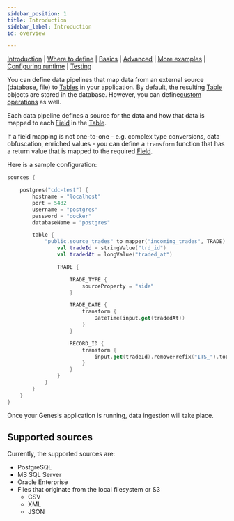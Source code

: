 ```yaml
---
sidebar_position: 1
title: Introduction
sidebar_label: Introduction
id: overview

---
```


[Introduction](/creating-applications/defining-your-application/integrations/data-pipeline/overview/)  | [Where to define](/creating-applications/defining-your-application/integrations/data-pipeline/datapipeline-where-to-define/) | [Basics](/creating-applications/defining-your-application/integrations/data-pipeline/datapipeline-basics/) | [Advanced](/creating-applications/defining-your-application/integrations/data-pipeline/datapipeline-advanced/) | [More examples](/creating-applications/defining-your-application/integrations/data-pipeline/datapipeline-examples/) | [Configuring runtime](/creating-applications/defining-your-application/integrations/data-pipeline/datapipeline-runtime/) | [Testing](/creating-applications/defining-your-application/integrations/data-pipeline/datapipeline-testing/)


You can define data pipelines that map data from an external source (database, file) to [Tables](/creating-applications/defining-your-application/data-model/tables/tables) in your application. By default, the resulting [Table](/creating-applications/defining-your-application/data-model/tables/tables) objects are stored in the database. However, you can define[custom operations](/creating-applications/defining-your-application/integrations/data-pipeline/datapipeline-advanced/#custom-handler-for-the-mapped-entity) as well.

Each data pipeline defines a source for the data and how that data is mapped to each [Field](/creating-applications/defining-your-application/data-model/fields/fields) in the [Table](/creating-applications/defining-your-application/data-model/tables/tables). 

If a field mapping is not one-to-one - e.g. complex type conversions, data obfuscation, enriched values - you can define a `transform` function that has a return value that is mapped to the required [Field](/creating-applications/defining-your-application/data-model/fields/fields).

Here is a sample configuration:
```kotlin
sources {

    postgres("cdc-test") {
        hostname = "localhost"
        port = 5432
        username = "postgres"
        password = "docker"
        databaseName = "postgres"

        table {
            "public.source_trades" to mapper("incoming_trades", TRADE) {
                val tradeId = stringValue("trd_id")
                val tradedAt = longValue("traded_at")

                TRADE {

                    TRADE_TYPE {
                        sourceProperty = "side"
                    }

                    TRADE_DATE {
                        transform {
                            DateTime(input.get(tradedAt))
                        }
                    }

                    RECORD_ID {
                        transform {
                            input.get(tradeId).removePrefix("ITS_").toLong()
                        }
                    }
                }
            }
        }
    }
}

```

Once your Genesis application is running, data ingestion will take place.

## Supported sources
Currently, the supported sources are:
- PostgreSQL
- MS SQL Server
- Oracle Enterprise
- Files that originate from the local filesystem or S3
  - CSV
  - XML
  - JSON

